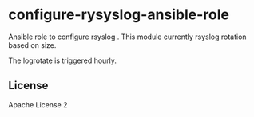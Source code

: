# configure-rysyslog-ansible-role

Ansible role to configure rsyslog .
This module currently rsyslog rotation based on size.

The logrotate is triggered hourly.

License
-------

Apache License 2
